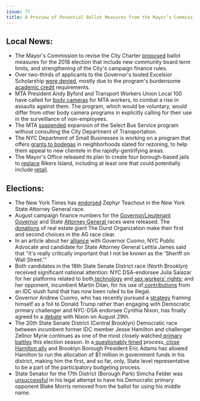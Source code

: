```yaml
---
issue: 77
title: A Preview of Potential Ballot Measures from the Mayor’s Commission & The New York Times Endorses Zephyr Teachout for Attorney General
---
```


## Local News:
-   The Mayor's Commission to revise the City Charter [proposed](http://www.gothamgazette.com/city/7867-mayor-s-charter-commission-votes-to-create-ballot-proposals) ballot measures for the 2018 election that include new community board term limits, and strengthening of the City's campaign finance rules.
-   Over two-thirds of applicants to the Governor's touted Excelsior Scholarship [were denied](http://www.nydailynews.com/news/politics/ny-pol-free-tuition-cuomo-nixon-center-for-an-urban-future-20180810-story.html), mostly due to the program's burdensome [academic credit](https://www.politico.com/states/new-york/albany/story/2018/08/10/report-heavy-credit-requirements-hinder-excelsior-scholarship-acceptance-554818) requirements.
-   MTA President Andy Byford and Transport Workers Union Local 100 have called for [body cameras](http://gothamist.com/2018/08/14/mta_body_cams.php) for MTA workers, to combat a rise in assaults against them. The program, which would be voluntary, would differ from other body camera programs in explicitly calling for their use in the surveillance of non-employees.
-   The MTA [suspended](https://nyc.streetsblog.org/2018/08/15/supposedly-cash-strapped-mta-halts-expansion-of-select-bus-service/) expansion of the Select Bus Service program without consulting the City Department of Transportation.
-   The NYC Department of Small Businesses is working on a program that offers [grants to bodegas](https://ny.curbed.com/2018/8/13/17683390/commercial-corridors-challenge-lisc-bodegas-nyc) in neighborhoods slated for rezoning, to help them appeal to new clientele in the rapidly-gentrifying areas.
-   The Mayor's Office released its plan to create four borough-based jails to [replace](https://www1.nyc.gov/office-of-the-mayor/news/413-18/de-blasio-administration-plans-borough-based-jails-replace-facilities-rikers) Rikers Island, including at least one that could potentially include [retail](https://nypost.com/2018/08/15/de-blasios-proposed-manhattan-jail-could-be-40-stories-high/).

## Elections:
-   The New York Times has [endorsed](https://www.nytimes.com/2018/08/19/opinion/zephyr-teachout-new-york-attorney-general.html) Zephyr Teachout in the New York State Attorney General race.
-   August campaign finance numbers for the [Governor/Lieutenant Governor](http://www.gothamgazette.com/state/7865-candidates-for-governor-and-lieutenant-governor-file-pre-primary-fundraising-numbers) and State [Attorney General ](http://www.gothamgazette.com/state/7866-ahead-of-primary-democrats-running-for-attorney-general-file-campaign-finance-disclosures)races were released. The [donations](http://www.crainsnewyork.com/article/20180814/POLITICS/180819965/new-york-city-developer-pours-money-into-race-for-attorney-general) of real estate giant The Durst Organization make their first and second choices in the AG race clear.
-   In an article about her [alliance](https://www.nytimes.com/2018/08/13/nyregion/letitia-james-attorney-general-independence.html?rref=collection%2Fsectioncollection%2Fnyregion&action=click&contentCollection=nyregion&region=rank&module=package&version=highlights&contentPlacement=7&pgtype=sectionfront) with Governor Cuomo, NYC Public Advocate and candidate for State Attorney General Letitia James said that "it's really critically important that I not be known as the 'Sheriff on Wall Street.'"
-   Both candidates in the 18th State Senate District race (North Brooklyn) received significant national attention: NYC DSA-endorsee Julia Salazar for her platforms related to both[  technology](https://www.salon.com/2018/08/13/exclusive-democratic-socialists-of-america-backed-candidate-julia-salazar-challenges-silicon-valley/) and[  sex workers' rights](https://theintercept.com/2018/08/17/julia-salazar-sex-workers-rights/); and her opponent, incumbent Martin Dilan, for his use of[  contributions](http://www.gothamgazette.com/state/7863-dilan-opponents-question-past-financial-support-from-idc) from an IDC slush fund that has now been ruled to be illegal.
-   Governor Andrew Cuomo, who has recently pursued a [strategy](https://www.nytimes.com/2018/08/16/nyregion/cuomo-trump-nixon-election.html) framing himself as a foil to Donald Trump rather than engaging with Democratic primary challenger and NYC-DSA endorsee Cynthia Nixon, has finally agreed to a [debate](https://www.nytimes.com/2018/08/13/nyregion/cuomo-nixon-debate-governor.html) with Nixon on August 29th.
-   The 20th State Senate District (Central Brooklyn) Democratic race between incumbent former IDC member Jesse Hamilton and challenger Zellnor Myrie continues as one of the most closely watched[  primary battles](https://citylimits.org/2018/08/16/max-murphy-senate-candidates-clash-over-housing-crisis-and-the-idcs-impact/) this election season. In a[  questionably timed](http://www.gothamgazette.com/state/7862-adams-allocates-1-million-in-government-funding-as-hamilton-attempts-to-fend-off-primary-challenger) process,[  close Hamilton ally](http://www.gothamgazette.com/state/7862-adams-allocates-1-million-in-government-funding-as-hamilton-attempts-to-fend-off-primary-challenger) and Brooklyn Borough President Eric Adams has allowed Hamilton to run the allocation of $1 million in government funds in his district, making him the first, and so far, only, State level representative to be a part of the participatory budgeting process.
-   State Senator for the 17th District (Borough Park) Simcha Felder was [unsuccessful](https://www.kingscountypolitics.com/lawrence-blake-morris-makes-the-ballot-as-blake-morris/) in his legal attempt to have his Democratic primary opponent Blake Morris removed from the ballot for using his middle name.
